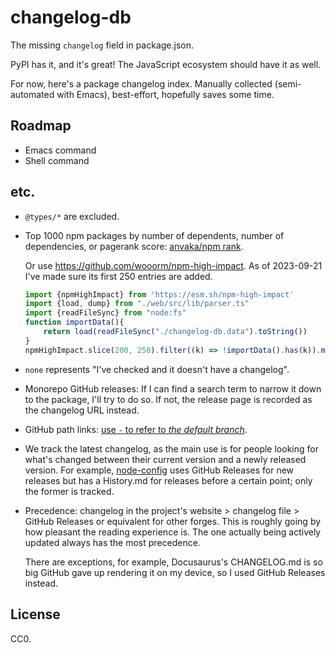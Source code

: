 # changelog-db

The missing `changelog` field in package.json.

PyPI has it, and it's great! The JavaScript ecosystem should have it as well.

For now, here's a package changelog index. Manually collected (semi-automated with Emacs), best-effort, hopefully saves some time.

## Roadmap

- Emacs command
- Shell command

## etc.

- `@types/*` are excluded.

- Top 1000 npm packages by number of dependents, number of dependencies, or pagerank score: [anvaka/npm rank](https://gist.github.com/anvaka/8e8fa57c7ee1350e3491).

  Or use <https://github.com/wooorm/npm-high-impact>. As of 2023-09-21 I've made sure its first 250 entries are added.

  ```typescript
  import {npmHighImpact} from 'https://esm.sh/npm-high-impact'
  import {load, dump} from "./web/src/lib/parser.ts"
  import {readFileSync} from "node:fs"
  function importData(){
      return load(readFileSync("./changelog-db.data").toString())
  }
  npmHighImpact.slice(200, 250).filter((k) => !importData().has(k)).map((k) => `https://npmjs.com/package/${k}`)
  ```

- `none` represents "I've checked and it doesn't have a changelog".

- Monorepo GitHub releases: If I can find a search term to narrow it down to the package, I'll try to do so. If not, the release page is recorded as the changelog URL instead.

- GitHub path links: [use `-` to refer to *the default branch*](https://stackoverflow.com/questions/64726262/is-there-a-stable-url-to-always-get-the-default-branch-in-github).

- We track the latest changelog, as the main use is for people looking for what's changed between their current version and a newly released version. For example, [node-config](https://github.com/node-config/node-config) uses GitHub Releases for new releases but has a History.md for releases before a certain point; only the former is tracked.

- Precedence: changelog in the project's website > changelog file > GitHub Releases or equivalent for other forges. This is roughly going by how pleasant the reading experience is. The one actually being actively updated always has the most precedence.

  There are exceptions, for example, Docusaurus's CHANGELOG.md is so big GitHub gave up rendering it on my device, so I used GitHub Releases instead.

## License

CC0.
